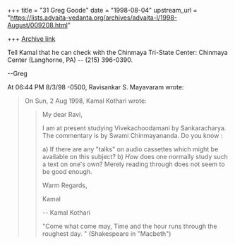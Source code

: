 +++
title = "31 Greg Goode"
date = "1998-08-04"
upstream_url = "https://lists.advaita-vedanta.org/archives/advaita-l/1998-August/009208.html"

+++
[Archive link](https://lists.advaita-vedanta.org/archives/advaita-l/1998-August/009208.html)

Tell Kamal that he can check with the Chinmaya Tri-State Center:
Chinmaya Center (Langhorne, PA) -- (215) 396-0390.

--Greg

At 06:44 PM 8/3/98 -0500, Ravisankar S. Mayavaram wrote:
>On Sun, 2 Aug 1998, Kamal Kothari wrote:
>
>> My dear Ravi,
>>
>> I am at present studying Vivekachoodamani by Sankaracharya. The
>> commentary is by Swami Chinmayananda. Do you know :
>>
>> a) If there are any "talks" on audio cassettes which might be available
>> on this subject?
>> b) *How* does one normally study such a text on one's own? Merely
>> reading through does not seem to be good enough.
>>
>> Warm Regards,
>>
>> Kamal
>>
>> --
>> Kamal Kothari
>>
>> "Come what come may, Time and the hour runs through the roughest day. "
>> (Shakespeare in "Macbeth")
>>
>>
>>
>>
>
>

